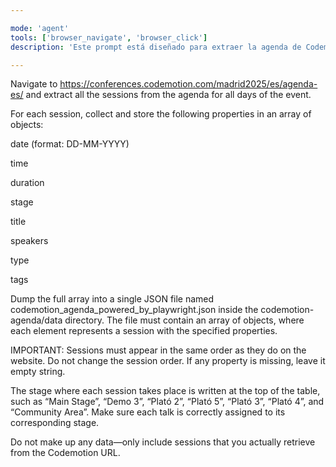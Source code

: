 ```yaml
---

mode: 'agent'
tools: ['browser_navigate', 'browser_click']
description: 'Este prompt está diseñado para extraer la agenda de Codemotion Madrid 2025 utilizando el MCP Server de Playwright.'

---
```


Navigate to https://conferences.codemotion.com/madrid2025/es/agenda-es/ and extract all the sessions from the agenda for all days of the event.

For each session, collect and store the following properties in an array of objects:

date (format: DD-MM-YYYY)

time

duration

stage

title

speakers

type

tags

Dump the full array into a single JSON file named codemotion_agenda_powered_by_playwright.json inside the codemotion-agenda/data directory. The file must contain an array of objects, where each element represents a session with the specified properties.

IMPORTANT: Sessions must appear in the same order as they do on the website. Do not change the session order. If any property is missing, leave it empty string.

The stage where each session takes place is written at the top of the table, such as “Main Stage”, “Demo 3”, “Plató 2”, “Plató 5”, “Plató 3”, “Plató 4”, and “Community Area”. Make sure each talk is correctly assigned to its corresponding stage.

Do not make up any data—only include sessions that you actually retrieve from the Codemotion URL.